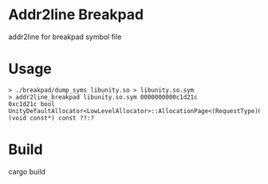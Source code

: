 # Addr2line Breakpad

addr2line for breakpad symbol file

# Usage

```
> ./breakpad/dump_syms libunity.so > libunity.so.sym
> addr2line_breakpad libunity.so.sym 0000000000c1d21c
0xc1d21c bool UnityDefaultAllocator<LowLevelAllocator>::AllocationPage<(RequestType)0>(void const*) const ??:?
```

# Build

cargo build